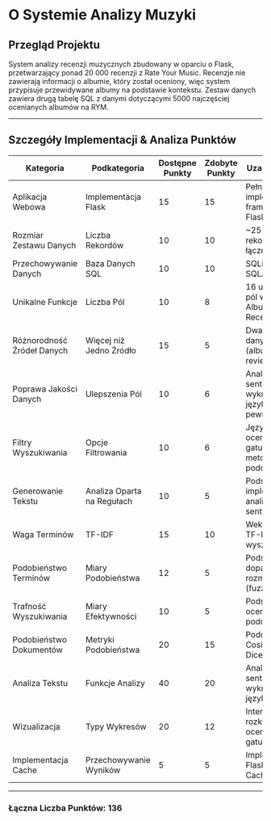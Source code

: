 # O Systemie Analizy Muzyki

## Przegląd Projektu
System analizy recenzji muzycznych zbudowany w oparciu o Flask, przetwarzający ponad 20 000 recenzji z Rate Your Music. Recenzje nie zawierają informacji o albumie, który został oceniony, więc system przypisuje przewidywane albumy na podstawie kontekstu. Zestaw danych zawiera drugą tabelę SQL z danymi dotyczącymi 5000 najczęściej ocenianych albumów na RYM.

---

## Szczegóły Implementacji & Analiza Punktów

| Kategoria                  | Podkategoria               | Dostępne Punkty | Zdobyte Punkty | Uzasadnienie                                                                 |
|----------------------------|----------------------------|-----------------|----------------|------------------------------------------------------------------------------|
| Aplikacja Webowa           | Implementacja Flask        | 15              | 15             | Pełna implementacja frameworku Flask                                        |
| Rozmiar Zestawu Danych     | Liczba Rekordów            | 10              | 10             | ~25 000 rekordów łącznie                                                    |
| Przechowywanie Danych      | Baza Danych SQL            | 10              | 10             | SQLite z SQLAlchemy                                                         |
| Unikalne Funkcje           | Liczba Pól                 | 10              | 8              | 16 unikalnych pól w tabelach Albumów i Recenzji                             |
| Różnorodność Źródeł Danych | Więcej niż Jedno Źródło    | 15              | 5              | Dwa zestawy danych (albums.csv, reviews.csv)                                |
| Poprawa Jakości Danych     | Ulepszenia Pól             | 10              | 6              | Analiza sentymentu, wykrywanie języka, ocena pewności                       |
| Filtry Wyszukiwania        | Opcje Filtrowania          | 10              | 6              | Język, rok, ocena, gatunek, metoda podobieństwa                             |
| Generowanie Tekstu         | Analiza Oparta na Regułach | 10              | 5              | Podstawowa implementacja analizy sentymentu                                 |
| Waga Terminów              | TF-IDF                     | 15              | 10             | Wektoryzacja TF-IDF dla wyszukiwania                                        |
| Podobieństwo Terminów      | Miary Podobieństwa         | 12              | 5              | Podstawowe dopasowanie rozmyte (fuzzywuzzy)                                 |
| Trafność Wyszukiwania      | Miary Efektywności         | 10              | 5              | Podstawowe ocenianie podobieństwa                                           |
| Podobieństwo Dokumentów    | Metryki Podobieństwa       | 20              | 15             | Podobieństwo Cosinusowe, Dice, Jaccard                                      |
| Analiza Tekstu             | Funkcje Analizy            | 40              | 20             | Analiza sentymentu, wykrywanie języka                                       |
| Wizualizacja               | Typy Wykresów              | 20              | 12             | Interaktywne rozkłady ocen, gatunków, lat                                   |
| Implementacja Cache        | Przechowywanie Wyników     | 5               | 5              | Implementacja Flask-Caching                                                 |

---

### **Łączna Liczba Punktów: 136**